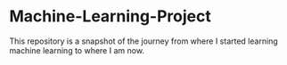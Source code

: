 # Machine-Learning-Project
This repository is a snapshot of the journey from where I started learning machine learning to where I am now.
